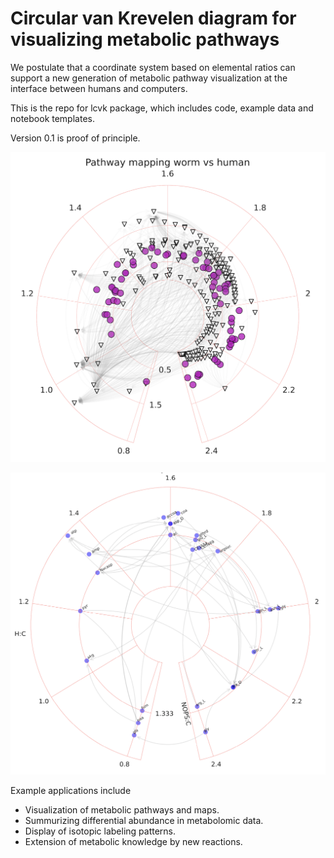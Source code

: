 # Circular van Krevelen diagram for visualizing metabolic pathways

We postulate that a coordinate system based on elemental ratios can support a new generation of metabolic pathway visualization at the interface between humans and computers. 

This is the repo for lcvk package, which includes code, example data and notebook templates.

Version 0.1 is proof of principle. 

![example_pathway_fa](docs/source/_static/worm_human_fa.png)

![example_pathway_alanine](docs/source/_static/alanine.png)

Example applications include
- Visualization of metabolic pathways and maps.
- Summurizing differential abundance in metabolomic data.
- Display of isotopic labeling patterns.
- Extension of metabolic knowledge by new reactions.
